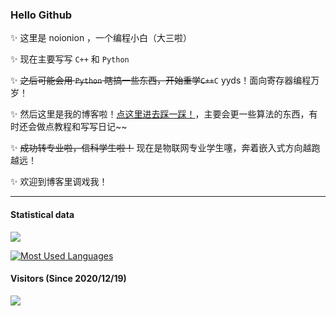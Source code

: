 ### Hello Github

<!--
**2X-ercha/2X-ercha** is a ✨ _special_ ✨ repository because its `README.md` (this file) appears on your GitHub profile.

Here are some ideas to get you started:

- 🔭 I’m currently working on ...
- 🌱 I’m currently learning ...
- 👯 I’m looking to collaborate on ...
- 🤔 I’m looking for help with ...
- 💬 Ask me about ...
- 📫 How to reach me: ...
- 😄 Pronouns: ...
- ⚡ Fun fact: ...
-->

✨ 这里是 noionion ，一个编程小白（大三啦）

✨ 现在主要写写 `C++` 和 `Python`

✨ ~~之后可能会用 `Python` 瞎搞一些东西，开始重学`C++`~~`C` yyds！面向寄存器编程万岁！

✨ 然后这里是我的博客啦！[点这里进去踩一踩！](https://noionion.top)，主要会更一些算法的东西，有时还会做点教程和写写日记~~

✨ ~~成功转专业啦，信科学生啦！~~ 现在是物联网专业学生噻，奔着嵌入式方向越跑越远！

✨ 欢迎到博客里调戏我！

--------

#### Statistical data

![](https://github-readme-stats.vercel.app/api?username=2X-ercha&show_icons=true&theme=tokyonight)

[![Most Used Languages](https://github-readme-stats.vercel.app/api/top-langs/?username=2X-ercha)](https://github.com/anuraghazra/github-readme-stats)

#### Visitors (Since 2020/12/19)

![](https://count.getloli.com/get/@2X-ercha?theme=gelbooru)
